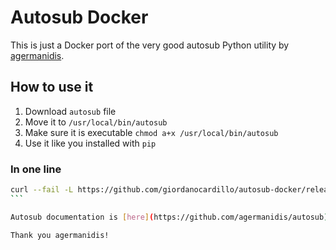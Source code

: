 # Autosub Docker

This is just a Docker port of the very good autosub Python utility by [agermanidis](https://github.com/agermanidis/autosub).


## How to use it

1. Download `autosub` file
2. Move it to `/usr/local/bin/autosub`
3. Make sure it is executable `chmod a+x /usr/local/bin/autosub`
4. Use it like you installed with `pip`

### In one line


```bash
curl --fail -L https://github.com/giordanocardillo/autosub-docker/releases/download/1.0/autosub > /usr/local/bin/autosub && chmod a+x /usr/local/bin/autosub
``` 

Autosub documentation is [here](https://github.com/agermanidis/autosub).

Thank you agermanidis!
